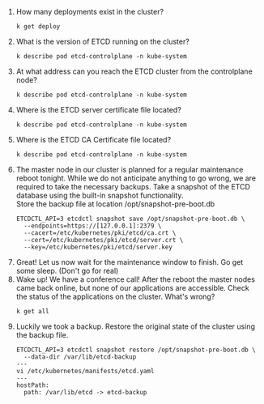 1. How many deployments exist in the cluster?
    ```
    k get deploy
    ```
2. What is the version of ETCD running on the cluster?
    ```
    k describe pod etcd-controlplane -n kube-system
    ```
3. At what address can you reach the ETCD cluster from the controlplane node?
    ```
    k describe pod etcd-controlplane -n kube-system
    ```
4. Where is the ETCD server certificate file located?
    ```
    k describe pod etcd-controlplane -n kube-system
    ```
5. Where is the ETCD CA Certificate file located?
    ```
    k describe pod etcd-controlplane -n kube-system
    ```
6. The master node in our cluster is planned for a regular maintenance reboot tonight. While we do not anticipate anything to go wrong, we are required to take the necessary backups. Take a snapshot of the ETCD database using the built-in snapshot functionality.   
Store the backup file at location /opt/snapshot-pre-boot.db
    ```
    ETCDCTL_API=3 etcdctl snapshot save /opt/snapshot-pre-boot.db \
      --endpoints=https://[127.0.0.1]:2379 \
      --cacert=/etc/kubernetes/pki/etcd/ca.crt \
      --cert=/etc/kubernetes/pki/etcd/server.crt \
      --key=/etc/kubernetes/pki/etcd/server.key
    ```
7. Great! Let us now wait for the maintenance window to finish. Go get some sleep. (Don't go for real)
8. Wake up! We have a conference call! After the reboot the master nodes came back online, but none of our applications are accessible. Check the status of the applications on the cluster. What's wrong?
    ```
    k get all
    ```
9. Luckily we took a backup. Restore the original state of the cluster using the backup file.
    ```
    ETCDCTL_API=3 etcdctl snapshot restore /opt/snapshot-pre-boot.db \
      --data-dir /var/lib/etcd-backup
    ---
    vi /etc/kubernetes/manifests/etcd.yaml
    ---
    hostPath:
      path: /var/lib/etcd -> etcd-backup
    ```